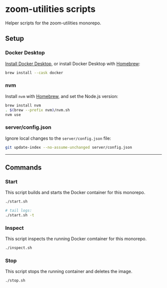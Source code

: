 # zoom-utilities scripts

Helper scripts for the zoom-utilities monorepo.

## Setup

### Docker Desktop

[Install Docker Desktop](https://docs.docker.com/desktop/install/mac-install/ 'https://docs.docker.com/desktop/install/mac-install/'), or install Docker Desktop with [Homebrew](https://docs.brew.sh/Installation 'https://docs.brew.sh/Installation'):

```sh
brew install --cask docker
```

### nvm

Install `nvm` with [Homebrew](https://docs.brew.sh/Installation 'https://docs.brew.sh/Installation'), and set the Node.js version:

```sh
brew install nvm
. $(brew --prefix nvm)/nvm.sh
nvm use
```

### server/config.json

Ignore local changes to the `server/config.json` file:

```sh
git update-index --no-assume-unchanged server/config.json
```

---

## Commands

### Start

This script builds and starts the Docker container for this monorepo.

```sh
./start.sh

# tail logs:
./start.sh -t
```

### Inspect

This script inspects the running Docker comtainer for this monorepo.

```sh
./inspect.sh
```

### Stop

This script stops the running container and deletes the image.

```sh
./stop.sh
```
